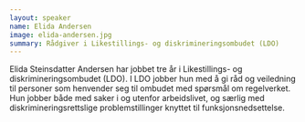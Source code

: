 ```yaml
---
layout: speaker
name: Elida Andersen
image: elida-andersen.jpg
summary: Rådgiver i Likestillings- og diskrimineringsombudet (LDO)
---
```

Elida Steinsdatter Andersen har jobbet tre år i Likestillings- og diskrimineringsombudet (LDO). I LDO jobber hun med å gi råd og veiledning til personer som henvender seg til ombudet med spørsmål om regelverket. Hun jobber både med saker i og utenfor arbeidslivet, og særlig med diskrimineringsrettslige problemstillinger knyttet til funksjonsnedsettelse.
